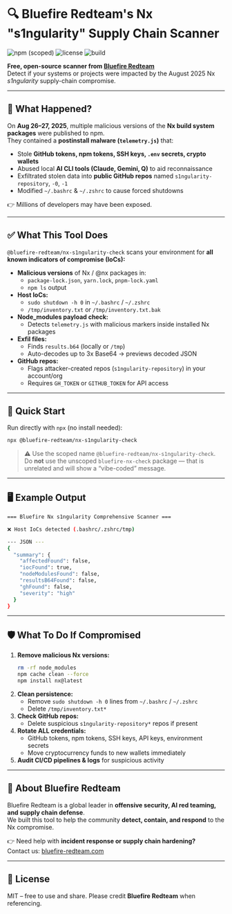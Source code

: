 # 🔍 Bluefire Redteam's Nx "s1ngularity" Supply Chain Scanner

![npm (scoped)](https://img.shields.io/npm/v/%40bluefire-redteam%2Fnx-s1ngularity-check)
![license](https://img.shields.io/github/license/bluefire-redteam/bluefire-nx-s1ngularity-check)
![build](https://img.shields.io/github/actions/workflow/status/bluefire-redteam/bluefire-nx-s1ngularity-check/ci.yml?branch=main)

**Free, open-source scanner from [Bluefire Redteam](https://bluefire-redteam.com)**  
Detect if your systems or projects were impacted by the August 2025 Nx *s1ngularity* supply-chain compromise.  

---

## 🚨 What Happened?
On **Aug 26–27, 2025**, multiple malicious versions of the **Nx build system packages** were published to npm.  
They contained a **postinstall malware (`telemetry.js`)** that:
- Stole **GitHub tokens, npm tokens, SSH keys, `.env` secrets, crypto wallets**
- Abused local **AI CLI tools (Claude, Gemini, Q)** to aid reconnaissance
- Exfiltrated stolen data into **public GitHub repos** named `s1ngularity-repository`, `-0`, `-1`
- Modified `~/.bashrc` & `~/.zshrc` to cause forced shutdowns  

👉 Millions of developers may have been exposed.

---

## ✅ What This Tool Does
`@bluefire-redteam/nx-s1ngularity-check` scans your environment for **all known indicators of compromise (IoCs):**

- **Malicious versions** of Nx / @nx packages in:
  - `package-lock.json`, `yarn.lock`, `pnpm-lock.yaml`
  - `npm ls` output
- **Host IoCs:**
  - `sudo shutdown -h 0` in `~/.bashrc` / `~/.zshrc`
  - `/tmp/inventory.txt` or `/tmp/inventory.txt.bak`
- **Node_modules payload check:**
  - Detects `telemetry.js` with malicious markers inside installed Nx packages
- **Exfil files:**
  - Finds `results.b64` (locally or `/tmp`)  
  - Auto-decodes up to 3x Base64 → previews decoded JSON
- **GitHub repos:**
  - Flags attacker-created repos (`s1ngularity-repository`) in your account/org  
  - Requires `GH_TOKEN` or `GITHUB_TOKEN` for API access

---

## 🚀 Quick Start

Run directly with `npx` (no install needed):

```bash
npx @bluefire-redteam/nx-s1ngularity-check
```

> ⚠️ Use the scoped name `@bluefire-redteam/nx-s1ngularity-check`.  
> Do **not** use the unscoped `bluefire-nx-check` package — that is unrelated and will show a “vibe-coded” message.

---

## 🖥️ Example Output

```bash
=== Bluefire Nx s1ngularity Comprehensive Scanner ===

❌ Host IoCs detected (.bashrc/.zshrc/tmp)

--- JSON ---
{
  "summary": {
    "affectedFound": false,
    "iocFound": true,
    "nodeModulesFound": false,
    "resultsB64Found": false,
    "ghFound": false,
    "severity": "high"
  }
}
```

---

## 🛡️ What To Do If Compromised
1. **Remove malicious Nx versions:**
   ```bash
   rm -rf node_modules
   npm cache clean --force
   npm install nx@latest
   ```
2. **Clean persistence:**
   - Remove `sudo shutdown -h 0` lines from `~/.bashrc` / `~/.zshrc`
   - Delete `/tmp/inventory.txt*`
3. **Check GitHub repos:**  
   - Delete suspicious `s1ngularity-repository*` repos if present
4. **Rotate ALL credentials:**  
   - GitHub tokens, npm tokens, SSH keys, API keys, environment secrets
   - Move cryptocurrency funds to new wallets immediately
5. **Audit CI/CD pipelines & logs** for suspicious activity

---

## 🏢 About Bluefire Redteam
Bluefire Redteam is a global leader in **offensive security, AI red teaming, and supply chain defense**.  
We built this tool to help the community **detect, contain, and respond** to the Nx compromise.

👉 Need help with **incident response or supply chain hardening?**  
Contact us: [bluefire-redteam.com](https://bluefire-redteam.com)

---

## 📜 License
MIT – free to use and share. Please credit **Bluefire Redteam** when referencing.
